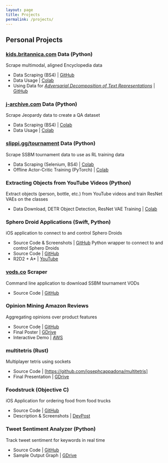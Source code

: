 ```yaml
---
layout: page
title: Projects
permalink: /projects/
---
```


## Personal Projects

### [kids.britannica.com](https://kids.britannica.com) Data (Python)
Scrape multimodal, aligned Encyclopedia data
  * Data Scraping (BS4) | [GitHub](https://github.com/josephcappadona/kids_britannica/tree/dev/kids_britannica)
  * Data Usage | [Colab](https://colab.research.google.com/drive/1r1xf4Xnk2Vej_l6GxiqFkxg89YFBqYQY)
  * Using Data for [*Adversarial Decomposition of Text Representations*](https://arxiv.org/abs/1808.09042) | [GitHub](https://github.com/josephcappadona/adversarial_decomposition)
  
### [j-archive.com](https://j-archive.com) Data (Python)
Scrape Jeopardy data to create a QA dataset
  * Data Scraping (BS4) | [Colab](https://colab.research.google.com/drive/1Md2zFZivl3QgXmuUNMjIT2mDLgB158gY)
  * Data Usage | [Colab](https://colab.research.google.com/drive/1X99ypJ3E_6jrc76I5DnMKrjgkmezEGvv)

### [slippi.gg/tournament](https://slippi.gg/tournaments) Data (Python)
Scrape SSBM tournament data to use as RL training data
  * Data Scraping (Selenium, BS4) | [Colab](https://colab.research.google.com/drive/1Os4pK85UWkOmBO-7Mwq6cF9geWYEglSZ)
  * Offline Actor-Critic Training (PyTorch) | [Colab](https://colab.research.google.com/drive/1cOEV2DYb86r2oujalaSt-c68CpnzHRjZ)

### Extracting Objects from YouTube Videos (Python)
Extract objects (person, bottle, etc.) from YouTube videos and train ResNet VAEs on the classes
  * Data Download, DETR Object Detection, ResNet VAE Training | [Colab](https://github.com/josephcappadona/machine-learning-notebooks/blob/main/vision/%5BPyTorch%5D%20YouTube%20ResNetVAE.ipynb)
  
### Sphero Droid Applications (Swift, Python)
iOS application to connect to and control Sphero Droids
  * Source Code & Screenshots | [GitHub](https://github.com/josephcappadona/sphero-r2d2-iOS)
Python wrapper to connect to and control Sphero Droids
  * Source Code | [GitHub](https://github.com/josephcappadona/sphero-project)
  * R2D2 + A* | [YouTube](https://www.youtube.com/watch?v=qjIhtkhbPT8)

### [vods.co](https://vods.co) Scraper
Command line application to download SSBM tournament VODs
  * Source Code | [GitHub](https://github.com/josephcappadona/vods-scraper)

### Opinion Mining Amazon Reviews
Aggregating opinions over product features
  * Source Code | [GitHub](https://github.com/josephcappadona/opinion-mining-amazon-reviews)
  * Final Poster | [GDrive](https://drive.google.com/file/d/1CqQFCXgYBRaFOQQS3yTzbhTql5uwcVkO/)
  * Interactive Demo | [AWS](http://cis401-frontend.s3-website-us-east-1.amazonaws.com/)

### multitetris (Rust)
Multiplayer tetris using sockets
  * Source Code | [https://github.com/josephcappadona/multitetris]
  * Final Presentation | [GDrive](https://docs.google.com/presentation/d/1XXDWQEsQC_ybpI_j3CtzlZwtevSpchEtIelRVSSNbDE)

### Foodstruck (Objective C)
iOS Application for ordering food from food trucks
  * Source Code | [GitHub](https://github.com/cerenali/Foodstruck)
  * Description & Screenshots | [DevPost](https://devpost.com/software/foodstruck)

### Tweet Sentiment Analyzer (Python)
Track tweet sentiment for keywords in real time
* Source Code | [GitHub](https://github.com/ryin1/twitter-sentiment)
* Sample Output Graph | [GDrive](https://drive.google.com/file/d/10jHCvpG1HVmzvRtU11aTGmyfQTjIiDZc)

